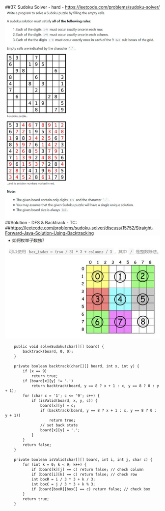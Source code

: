 ##37. Sudoku Solver - hard - https://leetcode.com/problems/sudoku-solver/
![Image of sudoku_puzzle](imgs/sudoku_puzzle.jpg)
##Solution - DFS & Backtrack - TC: 
##https://leetcode.com/problems/sudoku-solver/discuss/15752/Straight-Forward-Java-Solution-Using-Backtracking
![Image of sudo_box_index](imgs/sudu_box_index.jpg)
```
    public void solveSudoku(char[][] board) {
        backtrack(board, 0, 0);
    }

    private boolean backtrack(char[][] board, int x, int y) {
        if (x == 9)
            return true;
        if (board[x][y] != '.')
            return backtrack(board, y == 8 ? x + 1 : x, y == 8 ? 0 : y + 1);
        for (char c = '1'; c <= '9'; c++) {
            if (isValid(board, x, y, c)) {
                board[x][y] = c;
                if (backtrack(board, y == 8 ? x + 1 : x, y == 8 ? 0 : y + 1))
                    return true;
                // set back state
                board[x][y] = '.';
            }
        }
        return false;
    }

    private boolean isValid(char[][] board, int i, int j, char c) {
        for (int k = 0; k < 9; k++) {
            if (board[k][j] == c) return false; // check column
            if (board[i][k] == c) return false; // check row
            int boxR = i / 3 * 3 + k / 3;
            int boxC = j / 3 * 3 + k % 3;
            if (board[boxR][boxC] == c) return false; // check box
        }
        return true;
    }
```